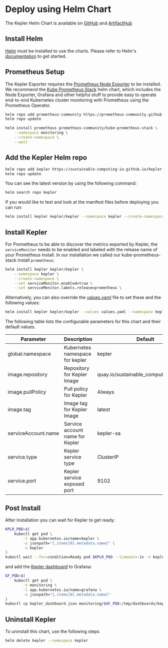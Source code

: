# Deploy using Helm Chart

The Kepler Helm Chart is available on
[GitHub](https://github.com/sustainable-computing-io/kepler-helm-chart/tree/main)
and [ArtifactHub](https://artifacthub.io/packages/helm/kepler/kepler)

## Install Helm

[Helm](https://helm.sh) must be installed to use the charts.
Please refer to Helm's [documentation](https://helm.sh/docs/) to get started.

## Prometheus Setup

The Kepler Exporter requires the [Prometheus Node
Exporter](https://github.com/prometheus-community/helm-charts/tree/main/charts/prometheus-node-exporter)
to be installed. We recommend the [Kube Prometheus
Stack](https://github.com/prometheus-community/helm-charts/tree/main/charts/kube-prometheus-stack)
helm chart, which includes the Node Exporter, Grafana and other helpful stuff to
provide easy to operate end-to-end Kubernetes cluster monitoring with Prometheus
using the Prometheus Operator.

```bash
helm repo add prometheus-community https://prometheus-community.github.io/helm-charts
helm repo update

helm install prometheus prometheus-community/kube-prometheus-stack \
    --namespace monitoring \
    --create-namespace \
    --wait
```

## Add the Kepler Helm repo

```bash
helm repo add kepler https://sustainable-computing-io.github.io/kepler-helm-chart
helm repo update
```

You can see the latest version by using the following command:

```bash
helm search repo kepler
```

If you would like to test and look at the manifest files before deploying you can run:

```bash
helm install kepler kepler/kepler --namespace kepler --create-namespace --dry-run --devel
```

## Install Kepler

For Prometheus to be able to discover the metrics exported by Kepler, the
`serviceMonitor` needs to be enabled and labeled with the release name of your
Prometheus install. In our installation we called our kube-prometheus-stack install `prometheus`:

```bash
helm install kepler kepler/kepler \
    --namespace kepler \
    --create-namespace \
    --set serviceMonitor.enabled=true \
    --set serviceMonitor.labels.release=prometheus \
```

Alternatively, you can also override the
[values.yaml](https://github.com/sustainable-computing-io/kepler-helm-chart/blob/main/chart/kepler/values.yaml)
file to set these and the following values:

```bash
helm install kepler kepler/kepler --values values.yaml --namespace kepler --create-namespace
```

The following table lists the configurable parameters for this chart and their default values.

Parameter|Description| Default
---|---|---
global.namespace| Kubernetes namespace for kepler |kepler
image.repository|Repository for Kepler Image| quay.io/sustainable\_computing\_io/kepler
image.pullPolicy|Pull policy for Kepler|Always
image.tag|Image tag for Kepler Image |latest
serviceAccount.name|Service account name for Kepler|kepler-sa
service.type|Kepler service type|ClusterIP
service.port|Kepler service exposed port|9102

## Post Install

After Installation you can wait for Kepler to get ready:

```bash
KPLR_POD=$(
    kubectl get pod \
        -l app.kubernetes.io/name=kepler \
        -o jsonpath="{.items[0].metadata.name}" \
        -n kepler
)
kubectl wait --for=condition=Ready pod $KPLR_POD --timeout=-1s -n kepler
```

and add the [Kepler
dashboard](https://github.com/sustainable-computing-io/kepler/blob/main/grafana-dashboards/Kepler-Exporter.json)
to Grafana:

```bash
GF_POD=$(
    kubectl get pod \
        -n monitoring \
        -l app.kubernetes.io/name=grafana \
        -o jsonpath="{.items[0].metadata.name}"
)
kubectl cp kepler_dashboard.json monitoring/$GF_POD:/tmp/dashboards/kepler_dashboard.json
```

## Uninstall Kepler
To uninstall this chart, use the following steps

```bash
helm delete kepler --namespace kepler
```
